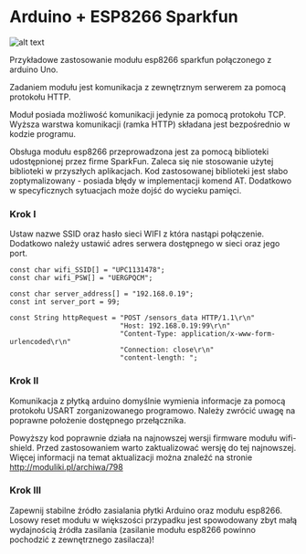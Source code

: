 # Arduino + ESP8266 Sparkfun
![alt text](https://cdn.sparkfun.com/assets/learn_tutorials/4/0/3/angled.jpg)

Przykładowe zastosowanie modułu esp8266 sparkfun połączonego z arduino Uno. 

Zadaniem modułu jest komunikacja z zewnętrznym serwerem za pomocą protokołu HTTP.

Moduł posiada możliwość komunikacji jedynie za pomocą protokołu TCP. 
Wyższa warstwa komunikacji (ramka HTTP) składana jest bezpośrednio w kodzie programu.

Obsługa modułu esp8266 przeprowadzona jest za pomocą biblioteki udostępnionej przez firme SparkFun. 
Zaleca się nie stosowanie użytej biblioteki w przyszłych aplikacjach. 
Kod zastosowanej biblioteki jest słabo zoptymalizowany - posiada błędy w implementacji komend AT. 
Dodatkowo w specyficznych sytuacjach może dojść do wycieku pamięci.  

### Krok I
Ustaw nazwe SSID oraz hasło sieci WIFI z która nastąpi połączenie. Dodatkowo należy ustawić adres serwera dostępnego w sieci oraz jego port.

```
const char wifi_SSID[] = "UPC1131478";
const char wifi_PSW[] = "UERGPQCM";

const char server_address[] = "192.168.0.19";
const int server_port = 99;
```

```
const String httpRequest = "POST /sensors_data HTTP/1.1\r\n"
                           "Host: 192.168.0.19:99\r\n"
                           "Content-Type: application/x-www-form-urlencoded\r\n" 
                           "Connection: close\r\n"
                           "content-length: ";                       
```                          

### Krok II
Komunikacja z płytką arduino domyślnie wymienia informacje za pomocą protokołu USART zorganizowanego programowo. 
Należy zwrócić uwagę na poprawne położenie dostępnego przełącznika.

Powyższy kod poprawnie działa na najnowszej wersji firmware modułu wifi-shield. 
Przed zastosowaniem warto zaktualizować wersję do tej najnowszej. 
Więcej informacji na temat aktualizacji można znaleźć na stronie http://moduliki.pl/archiwa/798

### Krok III
Zapewnij stabilne źródło zasialania płytki Arduino oraz modułu esp8266. 
Losowy reset modułu w większości przypadku jest spowodowany zbyt małą wydajnością źródła zasilania 
(zasilanie modułu esp8266 powinno pochodzić z zewnętrznego zasilacza)!
